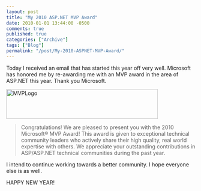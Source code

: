 ```yaml
---
layout: post
title: "My 2010 ASP.NET MVP Award"
date: 2010-01-01 13:44:00 -0500
comments: true
published: true
categories: ["Archive"]
tags: ["Blog"]
permalink: "/post/My-2010-ASPNET-MVP-Award/"
---
```

<!-- more -->



<p>Today I received an email that has started this year off very well. Microsoft has honored me by re-awarding me with an MVP award in the area of ASP.NET this year. Thank you Microsoft.</p>
<p><a href="/files/media/image/WindowsLiveWriter/My2010ASP.NETMVPAward_C143/MVPLogo_2.jpg"><img style="border-right-width: 0px; display: inline; border-top-width: 0px; border-bottom-width: 0px; border-left-width: 0px" title="MVPLogo" src="http://brendan.enrick.com/files/media/image/WindowsLiveWriter/My2010ASP.NETMVPAward_C143/MVPLogo_thumb.jpg" border="0" alt="MVPLogo" width="404" height="79" /></a></p>
<blockquote>
<p>Congratulations! We are pleased to present you with the 2010 Microsoft&reg; MVP Award! This award is given to exceptional technical community leaders who actively share their high quality, real world expertise with others. We appreciate your outstanding contributions in ASP/ASP.NET technical communities during the past year.</p>
</blockquote>
<p>I intend to continue working towards a better community. I hope everyone else is as well.</p>
<p>HAPPY NEW YEAR!</p>
